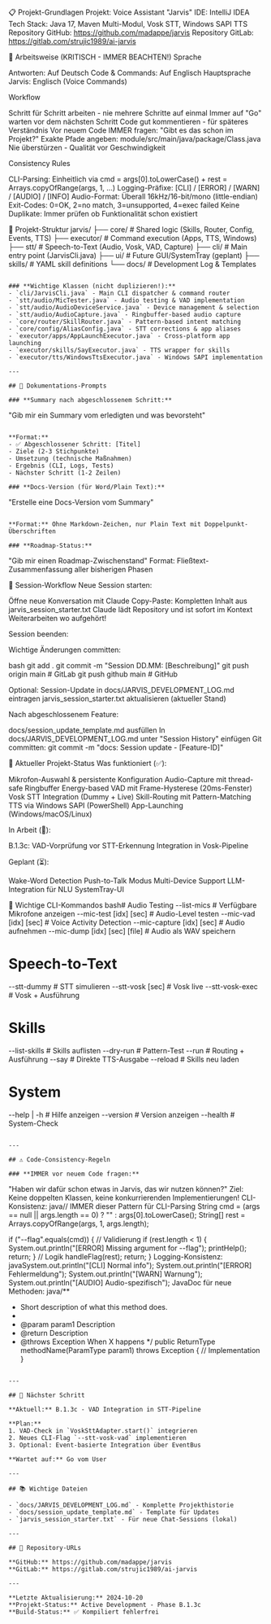📋 Projekt-Grundlagen
Projekt: Voice Assistant "Jarvis"
IDE: IntelliJ IDEA
Tech Stack: Java 17, Maven Multi-Modul, Vosk STT, Windows SAPI TTS
Repository GitHub: https://github.com/madappe/jarvis
Repository GitLab: https://gitlab.com/strujic1989/ai-jarvis

🎯 Arbeitsweise (KRITISCH - IMMER BEACHTEN!)
Sprache

Antworten: Auf Deutsch
Code & Commands: Auf Englisch
Hauptsprache Jarvis: Englisch (Voice Commands)

Workflow

Schritt für Schritt arbeiten - nie mehrere Schritte auf einmal
Immer auf "Go" warten vor dem nächsten Schritt
Code gut kommentieren - für späteres Verständnis
Vor neuem Code IMMER fragen: "Gibt es das schon im Projekt?"
Exakte Pfade angeben: module/src/main/java/package/Class.java
Nie überstürzen - Qualität vor Geschwindigkeit

Consistency Rules

CLI-Parsing: Einheitlich via cmd = args[0].toLowerCase() + rest = Arrays.copyOfRange(args, 1, ...)
Logging-Präfixe: [CLI] / [ERROR] / [WARN] / [AUDIO] / [INFO]
Audio-Format: Überall 16kHz/16-bit/mono (little-endian)
Exit-Codes: 0=OK, 2=no match, 3=unsupported, 4=exec failed
Keine Duplikate: Immer prüfen ob Funktionalität schon existiert


📂 Projekt-Struktur
jarvis/
├── core/          # Shared logic (Skills, Router, Config, Events, TTS)
├── executor/      # Command execution (Apps, TTS, Windows)
├── stt/           # Speech-to-Text (Audio, Vosk, VAD, Capture)
├── cli/           # Main entry point (JarvisCli.java)
├── ui/            # Future GUI/SystemTray (geplant)
├── skills/        # YAML skill definitions
└── docs/          # Development Log & Templates
```

### **Wichtige Klassen (nicht duplizieren!):**
- `cli/JarvisCli.java` - Main CLI dispatcher & command router
- `stt/audio/MicTester.java` - Audio testing & VAD implementation
- `stt/audio/AudioDeviceService.java` - Device management & selection
- `stt/audio/AudioCapture.java` - Ringbuffer-based audio capture
- `core/router/SkillRouter.java` - Pattern-based intent matching
- `core/config/AliasConfig.java` - STT corrections & app aliases
- `executor/apps/AppLaunchExecutor.java` - Cross-platform app launching
- `executor/skills/SayExecutor.java` - TTS wrapper for skills
- `executor/tts/WindowsTtsExecutor.java` - Windows SAPI implementation

---

## 📝 Dokumentations-Prompts

### **Summary nach abgeschlossenem Schritt:**
```
"Gib mir ein Summary vom erledigten und was bevorsteht"
```

**Format:**
- ✅ Abgeschlossener Schritt: [Titel]
- Ziele (2-3 Stichpunkte)
- Umsetzung (technische Maßnahmen)
- Ergebnis (CLI, Logs, Tests)
- Nächster Schritt (1-2 Zeilen)

### **Docs-Version (für Word/Plain Text):**
```
"Erstelle eine Docs-Version vom Summary"
```

**Format:** Ohne Markdown-Zeichen, nur Plain Text mit Doppelpunkt-Überschriften

### **Roadmap-Status:**
```
"Gib mir einen Roadmap-Zwischenstand"
Format: Fließtext-Zusammenfassung aller bisherigen Phasen

🔄 Session-Workflow
Neue Session starten:

Öffne neue Konversation mit Claude
Copy-Paste: Kompletten Inhalt aus jarvis_session_starter.txt
Claude lädt Repository und ist sofort im Kontext
Weiterarbeiten wo aufgehört!

Session beenden:

Wichtige Änderungen committen:

bash   git add .
git commit -m "Session DD.MM: [Beschreibung]"
git push origin main    # GitLab
git push github main    # GitHub

Optional: Session-Update in docs/JARVIS_DEVELOPMENT_LOG.md eintragen
jarvis_session_starter.txt aktualisieren (aktueller Stand)

Nach abgeschlossenem Feature:

docs/session_update_template.md ausfüllen
In docs/JARVIS_DEVELOPMENT_LOG.md unter "Session History" einfügen
Git committen: git commit -m "docs: Session update - [Feature-ID]"


🚀 Aktueller Projekt-Status
Was funktioniert (✅):

Mikrofon-Auswahl & persistente Konfiguration
Audio-Capture mit thread-safe Ringbuffer
Energy-based VAD mit Frame-Hysterese (20ms-Fenster)
Vosk STT Integration (Dummy + Live)
Skill-Routing mit Pattern-Matching
TTS via Windows SAPI (PowerShell)
App-Launching (Windows/macOS/Linux)

In Arbeit (🔄):

B.1.3c: VAD-Vorprüfung vor STT-Erkennung
Integration in Vosk-Pipeline

Geplant (⏳):

Wake-Word Detection
Push-to-Talk Modus
Multi-Device Support
LLM-Integration für NLU
SystemTray-UI


🔧 Wichtige CLI-Kommandos
bash# Audio Testing
--list-mics                    # Verfügbare Mikrofone anzeigen
--mic-test [idx] [sec]        # Audio-Level testen
--mic-vad [idx] [sec]         # Voice Activity Detection
--mic-capture [idx] [sec]     # Audio aufnehmen
--mic-dump [idx] [sec] [file] # Audio als WAV speichern

# Speech-to-Text
--stt-dummy <phrase>           # STT simulieren
--stt-vosk <model> <idx> [sec] # Vosk live
--stt-vosk-exec <model> <idx>  # Vosk + Ausführung

# Skills
--list-skills                  # Skills auflisten
--dry-run <sentence>          # Pattern-Test
--run <sentence>              # Routing + Ausführung
--say <text>                  # Direkte TTS-Ausgabe
--reload                      # Skills neu laden

# System
--help | -h                   # Hilfe anzeigen
--version                     # Version anzeigen
--health                      # System-Check
```

---

## ⚠️ Code-Consistency-Regeln

### **IMMER vor neuem Code fragen:**
```
"Haben wir dafür schon etwas in Jarvis, das wir nutzen können?"
Ziel: Keine doppelten Klassen, keine konkurrierenden Implementierungen!
CLI-Konsistenz:
java// IMMER dieser Pattern für CLI-Parsing
String cmd = (args == null || args.length == 0) ? "" : args[0].toLowerCase();
String[] rest = Arrays.copyOfRange(args, 1, args.length);

if ("--flag".equals(cmd)) {
// Validierung
if (rest.length < 1) {
System.out.println("[ERROR] Missing argument for --flag");
printHelp();
return;
}
// Logik
handleFlag(rest);
return;
}
Logging-Konsistenz:
javaSystem.out.println("[CLI] Normal info");
System.out.println("[ERROR] Fehlermeldung");
System.out.println("[WARN] Warnung");
System.out.println("[AUDIO] Audio-spezifisch");
JavaDoc für neue Methoden:
java/**
* Short description of what this method does.
*
* @param param1 Description
* @return Description
* @throws Exception When X happens
  */
  public ReturnType methodName(ParamType param1) throws Exception {
  // Implementation
  }
```

---

## 🎯 Nächster Schritt

**Aktuell:** B.1.3c - VAD Integration in STT-Pipeline

**Plan:**
1. VAD-Check in `VoskSttAdapter.start()` integrieren
2. Neues CLI-Flag `--stt-vosk-vad` implementieren
3. Optional: Event-basierte Integration über EventBus

**Wartet auf:** Go vom User

---

## 📚 Wichtige Dateien

- `docs/JARVIS_DEVELOPMENT_LOG.md` - Komplette Projekthistorie
- `docs/session_update_template.md` - Template für Updates
- `jarvis_session_starter.txt` - Für neue Chat-Sessions (lokal)

---

## 🔗 Repository-URLs

**GitHub:** https://github.com/madappe/jarvis  
**GitLab:** https://gitlab.com/strujic1989/ai-jarvis

---

**Letzte Aktualisierung:** 2024-10-20  
**Projekt-Status:** Active Development - Phase B.1.3c  
**Build-Status:** ✅ Kompiliert fehlerfrei